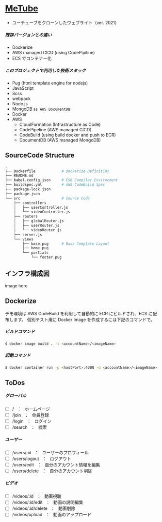 # [MeTube](https://metube.solarsdev.com/)

- ユーチューブをクローンしたウェブサイト（ver. 2021）

##### 既存バージョンとの違い

- Dockerize
- AWS managed CICD (using CodePipiline)
- ECS でコンテナー化

##### このプロジェクトで利用した技術スタック

- Pug (html template engine for nodejs)
- JavaScript
- Scss
- webpack
- Node.js
- MongoDB `as AWS DocumentDB`
- Docker
- AWS
  - CloudFormation (Infrastructure as Code)
  - CodePipeline (AWS managed CICD)
  - CodeBuild (using build docker and push to ECR)
  - DocumentDB (AWS managed MongoDB)

## SourceCode Structure

```bash
.
├── Dockerfile            # Dockerize Definition
├── README.md
├── babel.config.json     # ES6 Compiler Environment
├── buildspec.yml         # AWS CodeBuild Spec
├── package-lock.json
├── package.json
└── src                   # Source Code
    ├── controllers
    │   ├── userController.js
    │   └── videoController.js
    ├── routers
    │   ├── globalRouter.js
    │   ├── userRouter.js
    │   └── videoRouter.js
    ├── server.js
    └── views
        ├── base.pug      # Base Template Layout
        ├── home.pug
        └── partials
            └── footer.pug
```

## インフラ構成図

image here

## Dockerize

デモ環境は AWS CodeBuild を利用して自動的に ECR にビルドされ、ECS に配布します。
個別テスト用に Docker Image を作成するには下記のコマンドで。

##### ビルドコマンド

```bash
$ docker image build . -t <accountName>/<imageName>
```

##### 起動コマンド

```bash
$ docker container run -p <hostPort>:4000 -d <accountName>/<imageName>
```

## ToDos

##### グローバル

- [ ] / &ensp;：&ensp; ホームページ
- [ ] /join &ensp;：&ensp; 会員登録
- [ ] /login &ensp;：&ensp; ログイン
- [ ] /search &ensp;：&ensp; 検索

##### ユーザー

- [ ] /users/:id &ensp;：&ensp; ユーザーのプロフィール
- [ ] /users/logout &ensp;：&ensp; ログアウト
- [ ] /users/edit &ensp;：&ensp; 自分のアカウント情報を編集
- [ ] /users/delete &ensp;：&ensp; 自分のアカウント削除

##### ビデオ

- [ ] /videos/:id &ensp;：&ensp; 動画視聴
- [ ] /videos/:id/edit &ensp;：&ensp; 動画の説明編集
- [ ] /videos/:id/delete &ensp;：&ensp; 動画削除
- [ ] /videos/upload &ensp;：&ensp; 動画のアップロード
